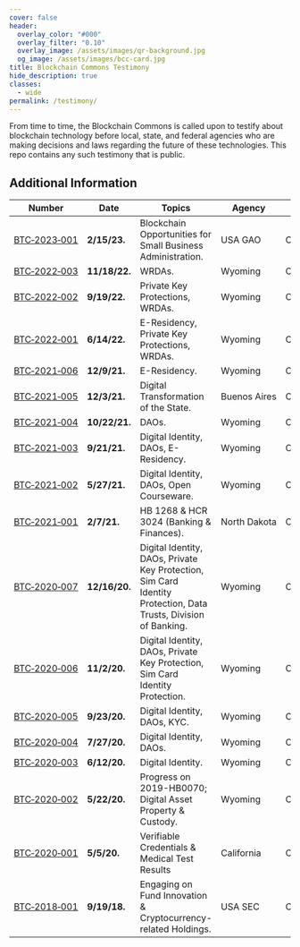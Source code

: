 ```yaml
---
cover: false
header:
  overlay_color: "#000"
  overlay_filter: "0.10"
  overlay_image: /assets/images/qr-background.jpg
  og_image: /assets/images/bcc-card.jpg
title: Blockchain Commons Testimony
hide_description: true
classes:
  - wide
permalink: /testimony/
---
```


From time to time, the Blockchain Commons is called upon to testify about blockchain technology before local, state, and federal agencies who are making decisions and laws regarding the future of these technologies. This repo contains any such testimony that is public.

## Additional Information

| Number                    | Date | Topics         | Agency | Testimony                                                  | 
|---------------------------|---------------|----|----|----------------------------------------------|
| [BTC&#8209;2023&#8209;001](bct-2023-001) | **2/15/23.** | Blockchain Opportunities for Small Business Administration. | USA&nbsp;GAO | Christopher&nbsp;Allen |
| [BTC&#8209;2022&#8209;003](bct-2022-003) | **11/18/22.** | WRDAs. | Wyoming | Christopher&nbsp;Allen |
| [BTC&#8209;2022&#8209;002](bct-2022-002) | **9/19/22.** | Private Key Protections, WRDAs. | Wyoming | Christopher&nbsp;Allen |
| [BTC&#8209;2022&#8209;001](bct-2022-001) | **6/14/22.** | E-Residency, Private Key Protections, WRDAs. | Wyoming | Christopher&nbsp;Allen |
| [BTC&#8209;2021&#8209;006](bct-2021-006) | **12/9/21.** | E-Residency. | Wyoming | Christopher&nbsp;Allen |
| [BTC&#8209;2021&#8209;005](bct-2021-005) | **12/3/21.** | Digital Transformation of the State. | Buenos&nbsp;Aires | Christopher&nbsp;Allen |
| [BTC&#8209;2021&#8209;004](bct-2021-004) | **10/22/21.** | DAOs. | Wyoming | Christopher&nbsp;Allen |
| [BTC&#8209;2021&#8209;003](bct-2021-003) | **9/21/21.** | Digital Identity, DAOs, E-Residency. | Wyoming | Christopher&nbsp;Allen |
| [BTC&#8209;2021&#8209;002](bct-2021-002) | **5/27/21.** | Digital Identity, DAOs, Open Courseware. | Wyoming | Christopher&nbsp;Allen |
| [BTC&#8209;2021&#8209;001](bct-2021-001) | **2/7/21.** | HB 1268 & HCR 3024 (Banking & Finances). | North&nbsp;Dakota | Christopher&nbsp;Allen |
| [BTC&#8209;2020&#8209;007](bct-2020-007) | **12/16/20.** | Digital Identity, DAOs, Private Key Protection, Sim Card Identity Protection, Data Trusts, Division of Banking. | Wyoming | Christopher&nbsp;Allen |
| [BTC&#8209;2020&#8209;006](bct-2020-006) | **11/2/20.** | Digital Identity, DAOs, Private Key Protection, Sim Card Identity Protection. | Wyoming | Christopher&nbsp;Allen |
| [BTC&#8209;2020&#8209;005](bct-2020-005) | **9/23/20.** | Digital Identity, DAOs, KYC. | Wyoming | Christopher&nbsp;Allen |
| [BTC&#8209;2020&#8209;004](bct-2020-004) | **7/27/20.** | Digital Identity, DAOs. | Wyoming | Christopher&nbsp;Allen |
| [BTC&#8209;2020&#8209;003](bct-2020-003) | **6/12/20.** | Digital Identity. | Wyoming | Christopher&nbsp;Allen |
| [BTC&#8209;2020&#8209;002](bct-2020-002) | **5/22/20.** | Progress on 2019-HB0070; Digital Asset Property & Custody. | Wyoming | Christopher&nbsp;Allen |
| [BTC&#8209;2020&#8209;001](bct-2020-001) | **5/5/20.** | Verifiable Credentials & Medical Test Results | California | Christopher&nbsp;Allen |
| [BTC&#8209;2018&#8209;001](bct-2018-001) | **9/19/18.** | Engaging on Fund Innovation & Cryptocurrency-related Holdings. | USA SEC | Christopher&nbsp;Allen |


